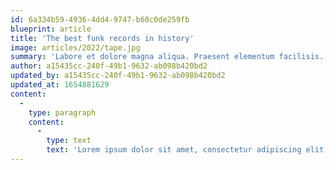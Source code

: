 ```yaml
---
id: 6a334b59-4936-4dd4-9747-b60c0de259fb
blueprint: article
title: 'The best funk records in history'
image: articles/2022/tape.jpg
summary: 'Labore et dolore magna aliqua. Praesent elementum facilisis. It dolore magna aliqua. Praesent elementum facilisis.'
author: a15435cc-240f-49b1-9632-ab098b420bd2
updated_by: a15435cc-240f-49b1-9632-ab098b420bd2
updated_at: 1654881629
content:
  -
    type: paragraph
    content:
      -
        type: text
        text: 'Lorem ipsum dolor sit amet, consectetur adipiscing elit, sed do eiusmod tempor incididunt ut labore et dolore magna aliqua. Praesent elementum facilisis leo vel fringilla est ullamcorper eget. At imperdiet dui accumsan sit amet nulla facilisi morbi do eiusmod tempor incididunt ut labore et dolore magna aliqua. Praesent elementum facilisis leo vel fringilla est ullamcorper eget. At imperdiet dui accumsan sit amet nulla facilisi morbi tempus.'
---
```

